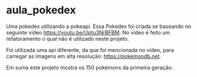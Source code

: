 # aula_pokedex
Uma pokedex utilizando a pokeapi.
Essa Pokedex foi criada se baseando no seguinte vídeo
<https://youtu.be/Uptu3NrBFBM>.
No vídeo é feito um refatoramento o qual não é utilizado neste projeto.

Foi utilizada uma api diferente, da que foi mencionada no vídeo, para carregar as imagens em alta resolução:
<https://pokemondb.net>.


Em suma este projeto mostra os 150 pokémons da primeira geração.